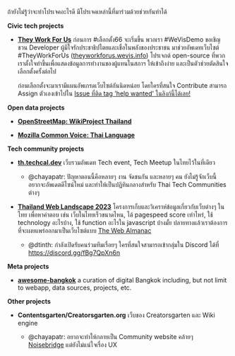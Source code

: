 ถ้ายังไม่รู้ว่าจะทำโปรเจคอะไรดี มีโปรเจคเหล่านี้ที่มาร่วมด้วยช่วยกันทำได้

**Civic tech projects**

- [**They Work For Us**](https://github.com/wevisdemo/they-work-for-us) ก่อนการ #เลือกตั้ง66 จะเริ่มขึ้น พวกเรา #WeVisDemo ขอเชิญชวน Developer ผู้มีใจรักประชาธิปไตยและเชื่อในพลังของประชาชน มาช่วยอัพเดทเว็บไซต์ #TheyWorkForUs ([theyworkforus.wevis.info](https://theyworkforus.wevis.info/)) โปรเจกต์ open-source ที่พวกเราตั้งใจทำขึ้นเพื่อแสดงข้อมูลการทำงานของผู้แทนในสภาฯ ให้เข้าถึงง่าย และเป็นตัวช่วยตัดสินใจเลือกตั้งครั้งต่อไป

  ก่อนเลือกตั้งจะมาเรามีแผนอัพเกรดเว็บไซต์กันนิดหน่อย โดยใครที่สนใจ Contribute สามารถ Assign ตัวเองเข้าไปใน [Issue ที่ติด tag 'help wanted' ในลิงก์นี้ได้เลย!](https://github.com/wevisdemo/they-work-for-us/milestone/1)

**Open data projects**

- [**OpenStreetMap: WikiProject Thailand**](https://wiki.openstreetmap.org/wiki/WikiProject_Thailand)

- [**Mozilla Common Voice: Thai Language**](https://commonvoice.mozilla.org/th)

**Tech community projects**

- [**th.techcal.dev**](https://th.techcal.dev) เว็บรวมอัพเดท Tech event, Tech Meetup ในไทยไว้ในที่เดียว

  - @chayapatr: ปัญหาตอนนี้คือหลายๆ งาน จัดชนกัน และหลายๆ คน ยังไม่รู้จักเว็บนี้ อยากจะอัพเดตดีไซน์ใหม่ และทำให้เป็นปฏิทินกลางสำหรับ Thai Tech Communities ต่างๆ

- [**Thailand Web Landscape 2023**](https://www.facebook.com/thangman22/posts/pfbid036LomKC46nndncwn2kYyxrtuXHUV4PS9Znzek4vXefEXbVRinYJXoubEPFRCWVkdjl) โครงการเก็บและวิเคราห์ข้อมูลเกี่ยวกับเว็บต่างๆ ในไทย เพื่อหาคำตอบ เช่น เว็บในไทยเร็วขนาดไหน, ได้ pagespeed score เท่าไหร่, ใช้ technology อะไรบ้าง, ใช้ function อะไรใน javascript บ้างมั้ย ปลายทางแล้วเราต้องการ ที่จะเผยแพร่ออกมาเป็นเว็บไซต์แบบ [The Web Almanac](https://almanac.httparchive.org/en/2021/)

  - @dtinth: กำลังเปิดรับคนร่วมทีมเรื่อยๆ ใครที่สนใจสามารถเข้ากลุ่มใน Discord ได้ที่ <https://discord.gg/fBg7QpXn6n>

**Meta projects**

- [**awesome-bangkok**](https://github.com/wasdee/awesome-bangkok) a curation of digital Bangkok including, but not limit to webapp, data sources, projects, etc.

**Other projects**

- **Contentsgarten/Creatorsgarten.org** เว็บของ Creatorsgarten และ Wiki engine

  - @chayapatr: อยากจะทำให้กลายเป็น Community website คล้ายๆ [Noisebridge](https://www.noisebridge.net/wiki/Noisebridge) แต่ยังไม่แน่ใจเรื่อง UX
